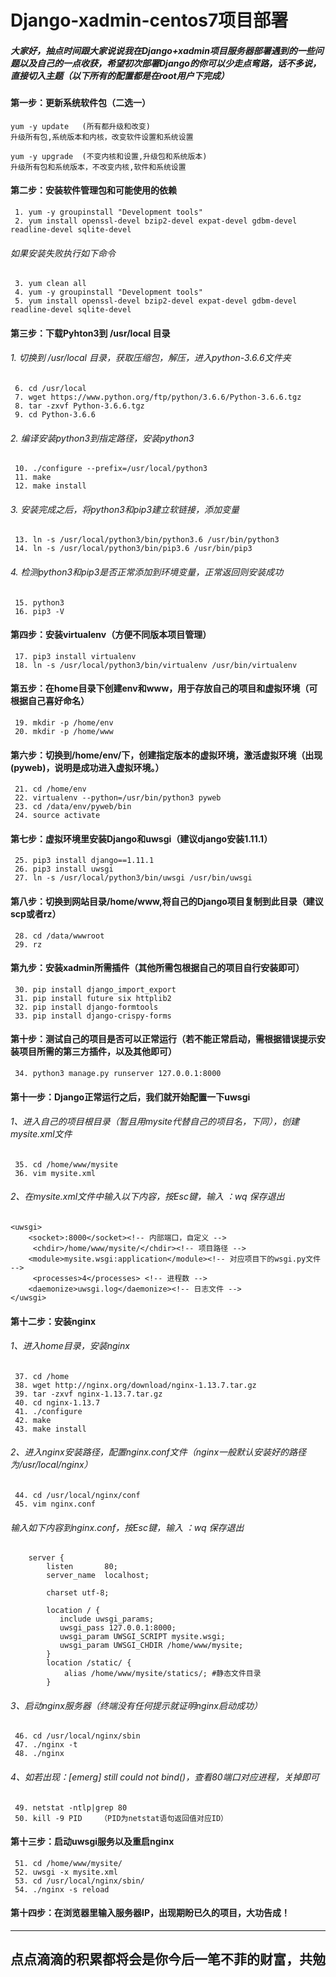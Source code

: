 ﻿# Django-xadmin-centos7项目部署

##### 大家好，抽点时间跟大家说说我在Django+xadmin项目服务器部署遇到的一些问题以及自己的一点收获，希望初次部署Django的你可以少走点弯路，话不多说，直接切入主题（以下所有的配置都是在root用户下完成）
#### 第一步：更新系统软件包（二选一）
```
yum -y update	(所有都升级和改变)
升级所有包,系统版本和内核，改变软件设置和系统设置

yum -y upgrade	(不变内核和设置,升级包和系统版本)
升级所有包和系统版本，不改变内核,软件和系统设置
```
#### 第二步：安装软件管理包和可能使用的依赖
```
 1. yum -y groupinstall "Development tools"
 2. yum install openssl-devel bzip2-devel expat-devel gdbm-devel readline-devel sqlite-devel
```
###### 如果安装失败执行如下命令
```
 3. yum clean all 
 4. yum -y groupinstall "Development tools"
 5. yum install openssl-devel bzip2-devel expat-devel gdbm-devel readline-devel sqlite-devel
```
#### 第三步：下载Pyhton3到 /usr/local 目录 
###### 1. 切换到 /usr/local 目录，获取压缩包，解压，进入python-3.6.6文件夹
```
 6. cd /usr/local
 7. wget https://www.python.org/ftp/python/3.6.6/Python-3.6.6.tgz
 8. tar -zxvf Python-3.6.6.tgz
 9. cd Python-3.6.6
```
###### 2. 编译安装python3到指定路径，安装python3
```
 10. ./configure --prefix=/usr/local/python3
 11. make
 12. make install
```
###### 3. 安装完成之后，将python3和pip3建立软链接，添加变量
```
 13. ln -s /usr/local/python3/bin/python3.6 /usr/bin/python3
 14. ln -s /usr/local/python3/bin/pip3.6 /usr/bin/pip3
```
###### 4. 检测python3和pip3是否正常添加到环境变量，正常返回则安装成功
```
 15. python3 
 16. pip3 -V
```
#### 第四步：安装virtualenv（方便不同版本项目管理）
```
 17. pip3 install virtualenv
 18. ln -s /usr/local/python3/bin/virtualenv /usr/bin/virtualenv
```
#### 第五步：在home目录下创建env和www，用于存放自己的项目和虚拟环境（可根据自己喜好命名）
```
 19. mkdir -p /home/env
 20. mkdir -p /home/www
```
#### 第六步：切换到/home/env/下，创建指定版本的虚拟环境，激活虚拟环境（出现(pyweb)，说明是成功进入虚拟环境。）
```
 21. cd /home/env
 22. virtualenv --python=/usr/bin/python3 pyweb
 23. cd /data/env/pyweb/bin
 24. source activate
```
#### 第七步：虚拟环境里安装Django和uwsgi（建议django安装1.11.1）
```
 25. pip3 install django==1.11.1
 26. pip3 install uwsgi
 27. ln -s /usr/local/python3/bin/uwsgi /usr/bin/uwsgi
```
#### 第八步：切换到网站目录/home/www,将自己的Django项目复制到此目录（建议scp或者rz）
```
 28. cd /data/wwwroot
 29. rz
```
#### 第九步：安装xadmin所需插件（其他所需包根据自己的项目自行安装即可）
```
 30. pip install django_import_export
 31. pip install future six httplib2
 32. pip install django-formtools
 33. pip install django-crispy-forms
```
#### 第十步：测试自己的项目是否可以正常运行（若不能正常启动，需根据错误提示安装项目所需的第三方插件，以及其他即可）
```
 34. python3 manage.py runserver 127.0.0.1:8000
```
#### 第十一步：Django正常运行之后，我们就开始配置一下uwsgi
###### 1、进入自己的项目根目录（暂且用mysite代替自己的项目名，下同），创建mysite.xml文件
```
 35. cd /home/www/mysite
 36. vim mysite.xml
```
###### 2、在mysite.xml文件中输入以下内容，按Esc键，输入 ：wq 保存退出
```
<uwsgi>
    <socket>:8000</socket><!-- 内部端口，自定义 -->
     <chdir>/home/www/mysite/</chdir><!-- 项目路径 -->
    <module>mysite.wsgi:application</module><!-- 对应项目下的wsgi.py文件 -->
     <processes>4</processes> <!-- 进程数 -->
    <daemonize>uwsgi.log</daemonize><!-- 日志文件 -->
</uwsgi>
```
#### 第十二步：安装nginx
###### 1、进入home目录，安装nginx
```
 37. cd /home
 38. wget http://nginx.org/download/nginx-1.13.7.tar.gz 
 39. tar -zxvf nginx-1.13.7.tar.gz
 40. cd nginx-1.13.7
 41. ./configure
 42. make
 43. make install
```
###### 2、进入nginx安装路径，配置nginx.conf文件（nginx一般默认安装好的路径为/usr/local/nginx）
```
 44. cd /usr/local/nginx/conf
 45. vim nginx.conf
```
###### 输入如下内容到nginx.conf，按Esc键，输入 ：wq 保存退出
```
    server {
        listen       80;
        server_name  localhost;

        charset utf-8;

        location / {
           include uwsgi_params;
           uwsgi_pass 127.0.0.1:8000;
           uwsgi_param UWSGI_SCRIPT mysite.wsgi;
           uwsgi_param UWSGI_CHDIR /home/www/mysite;
        }
        location /static/ {
            alias /home/www/mysite/statics/; #静态文件目录
        }
```
###### 3、启动nginx服务器（终端没有任何提示就证明nginx启动成功）
```
 46. cd /usr/local/nginx/sbin
 47. ./nginx -t
 48. ./nginx
```
###### 4、如若出现：[emerg] still could not bind()，查看80端口对应进程，关掉即可
```
 49. netstat -ntlp|grep 80
 50. kill -9 PID	（PID为netstat语句返回值对应ID）
```
#### 第十三步：启动uwsgi服务以及重启nginx
```
 51. cd /home/www/mysite/
 52. uwsgi -x mysite.xml
 53. cd /usr/local/nginx/sbin/
 54. ./nginx -s reload
```
#### 第十四步：在浏览器里输入服务器IP，出现期盼已久的项目，大功告成！



****

## 点点滴滴的积累都将会是你今后一笔不菲的财富，共勉